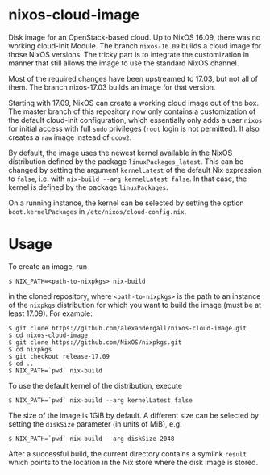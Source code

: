 # nixos-cloud-image

Disk image for an OpenStack-based cloud. Up to NixOS 16.09, there was
no working cloud-init Module.  The branch `nixos-16.09` builds a cloud
image for those NixOS versions. The tricky part is to integrate the
customization in manner that still allows the image to use the
standard NixOS channel.

Most of the required changes have been upstreamed to 17.03, but not
all of them.  The branch nixos-17.03 builds an image for that version.

Starting with 17.09, NixOS can create a working cloud image out of the
box.  The master branch of this repository now only contains a
customization of the default cloud-init configuration, which
essentially only adds a user `nixos` for initial access with full
`sudo` privileges (`root` login is not permitted).  It also creates a
`raw` image instead of `qcow2`.

By default, the image uses the newest kernel available in the NixOS
distribution defined by the package `linuxPackages_latest`.  This can
be changed by setting the argument `kernelLatest` of the default Nix
expression to `false`, i.e. with `nix-build --arg kernelLatest false`.
In that case, the kernel is defined by the package `linuxPackages`.

On a running instance, the kernel can be selected by setting the
option `boot.kernelPackages` in `/etc/nixos/cloud-config.nix`.

# Usage

To create an image, run

```
$ NIX_PATH=<path-to-nixpkgs> nix-build
```

in the cloned repository, where `<path-to-nixpkgs>` is the path to an
instance of the `nixpkgs` distribution for which you want to build the
image (must be at least 17.09).  For example:

```
$ git clone https://github.com/alexandergall/nixos-cloud-image.git
$ cd nixos-cloud-image
$ git clone https://github.com/NixOS/nixpkgs.git
$ cd nixpkgs
$ git checkout release-17.09
$ cd ..
$ NIX_PATH=`pwd` nix-build
```

To use the default kernel of the distribution, execute
```
$ NIX_PATH=`pwd` nix-build --arg kernelLatest false
```

The size of the image is 1GiB by default.  A different size can be
selected by setting the `diskSize` parameter (in units of MiB), e.g.
```
$ NIX_PATH=`pwd` nix-build --arg diskSize 2048
```

After a successful build, the current directory contains a symlink
`result` which points to the location in the Nix store where the disk
image is stored.
